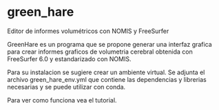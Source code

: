 # green_hare
Editor de informes volumétricos con NOMIS y FreeSurfer

GreenHare es un programa que se propone generar una interfaz grafica para crear informes graficos de volumetria cerebral obtenida con FreeSurfer 6.0 y estandarizado con NOMIS.

Para su instalacion se sugiere crear un ambiente virtual. Se adjunta el archivo green_hare_env.yml que contiene las dependencias y librerias necesarias y se puede utilizar con conda.  

Para ver como funciona vea el tutorial.
